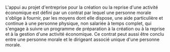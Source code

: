   
 L'appui au projet d'entreprise pour la création ou la reprise d'une activité économique est défini par un contrat par lequel une personne morale s'oblige à fournir, par les moyens dont elle dispose, une aide particulière et continue à une personne physique, non salariée à temps complet, qui s'engage à suivre un programme de préparation à la création ou à la reprise et à la gestion d'une activité économique. Ce contrat peut aussi être conclu entre une personne morale et le dirigeant associé unique d'une personne morale.  

  
